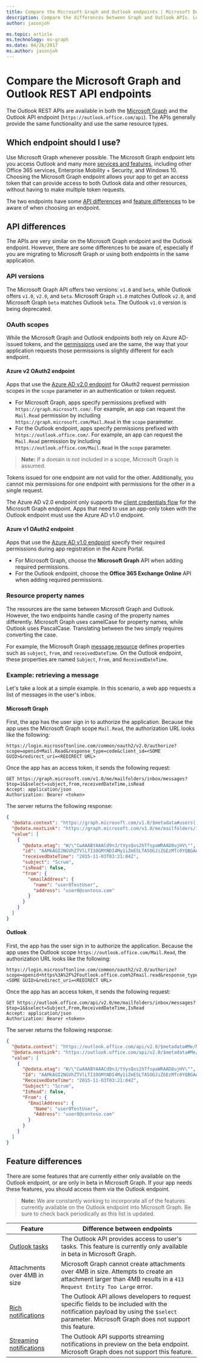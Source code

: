```yaml
---
title: Compare the Microsoft Graph and Outlook endpoints | Microsoft Docs
description: Compare the differences between Graph and Outlook APIs. Learn which endpoint is the best fit for your scenario and how to translate between them.
author: jasonjoh

ms.topic: article
ms.technology: ms-graph
ms.date: 04/26/2017
ms.author: jasonjoh
---
```


# Compare the Microsoft Graph and Outlook REST API endpoints

The Outlook REST APIs are available in both the [Microsoft Graph](https://developer.microsoft.com/en-us/graph/) and the Outlook API endpoint (`https://outlook.office.com/api`). The APIs generally provide the same functionality and use the same resource types.

## Which endpoint should I use?

Use Microsoft Graph whenever possible. The Microsoft Graph endpoint lets you access Outlook and many more [services and features](https://developer.microsoft.com/graph/docs/concepts/overview-major-services), including other Office 365 services, Enterprise Mobility + Security, and Windows 10. Choosing the Microsoft Graph endpoint allows your app to get an access token that can provide access to both Outlook data and other resources, without having to make multiple token requests.

The two endpoints have some [API differences](#api-differences) and [feature differences](#feature-differences) to be aware of when choosing an endpoint.

## API differences

The APIs are very similar on the Microsoft Graph endpoint and the Outlook endpoint. However, there are some differences to be aware of, especially if you are migrating to Microsoft Graph or using both endpoints in the same application.

### API versions

The Microsoft Graph API offers two versions: `v1.0` and `beta`, while Outlook offers `v1.0`, `v2.0`, and `beta`. Microsoft Graph `v1.0` matches Outlook `v2.0`, and Microsoft Graph `beta` matches Outlook `beta`. The Outlook `v1.0` version is being deprecated.

### OAuth scopes

While the Microsoft Graph and Outlook endpoints both rely on Azure AD-issued tokens, and the [permissions](https://developer.microsoft.com/graph/docs/concepts/permissions_reference) used are the same, the way that your application requests those permissions is slightly different for each endpoint.

#### Azure v2 OAuth2 endpoint

Apps that use the [Azure AD v2.0 endpoint](https://docs.microsoft.com/azure/active-directory/develop/active-directory-appmodel-v2-overview) for OAuth2 request permission scopes in the `scope` parameter in an authentication or token request.

- For Microsoft Graph, apps specify permissions prefixed with `https://graph.microsoft.com/`. For example, an app can request the `Mail.Read` permission by including `https://graph.microsoft.com/Mail.Read` in the `scope` parameter.
- For the Outlook endpoint, apps specify permissions prefixed with `https://outlook.office.com/`. For example, an app can request the `Mail.Read` permission by including `https://outlook.office.com/Mail.Read` in the `scope` parameter.

> **Note:** If a domain is not included in a scope, Microsoft Graph is assumed.

Tokens issued for one endpoint are not valid for the other. Additionally, you cannot mix permissions for one endpoint with permissions for the other in a single request.

The Azure AD v2.0 endpoint only supports the [client credentials flow](https://docs.microsoft.com/azure/active-directory/develop/active-directory-v2-protocols-oauth-client-creds) for the Microsoft Graph endpoint. Apps that need to use an app-only token with the Outlook endpoint must use the Azure AD v1.0 endpoint.

#### Azure v1 OAuth2 endpoint

Apps that use the [Azure AD v1.0 endpoint](https://docs.microsoft.com/azure/active-directory/develop/active-directory-developers-guide) specify their required permissions during app registration in the Azure Portal.

- For Microsoft Graph, choose the **Microsoft Graph** API when adding required permissions.
- For the Outlook endpoint, choose the **Office 365 Exchange Online** API when adding required permissions.

### Resource property names

The resources are the same between Microsoft Graph and Outlook. However, the two endpoints handle casing of the property names differently. Microsoft Graph uses camelCase for property names, while Outlook uses PascalCase. Translating between the two simply requires converting the case.

For example, the Microsoft Graph [message resource](https://developer.microsoft.com/en-us/graph/docs/api-reference/v1.0/resources/message) defines properties such as `subject`, `from`, and `receivedDateTime`. On the Outlook endpoint, these properties are named `Subject`, `From`, and `ReceivedDateTime`.

### Example: retrieving a message

Let's take a look at a simple example. In this scenario, a web app requests a list of messages in the user's inbox.

#### Microsoft Graph

First, the app has the user sign in to authorize the application. Because the app uses the Microsoft Graph scope `Mail.Read`, the authorization URL looks like the following:

```http
https://login.microsoftonline.com/common/oauth2/v2.0/authorize?scope=openid+Mail.Read&response_type=code&client_id=<SOME GUID>&redirect_uri=<REDIRECT URL>
```

Once the app has an access token, it sends the following request:

```http
GET https://graph.microsoft.com/v1.0/me/mailfolders/inbox/messages?$top=1&$select=subject,from,receivedDateTime,isRead
Accept: application/json
Authorization: Bearer <token>
```

The server returns the following response:

```json
{
  "@odata.context": "https://graph.microsoft.com/v1.0/$metadata#users('b63d5fb9-4f43-44c4-8f9d-fd0727842876')/mailFolders('inbox')/messages(subject,from,receivedDateTime,isRead)",
  "@odata.nextLink": "https://graph.microsoft.com/v1.0/me/mailfolders/inbox/messages?$top=1&$select=subject%2cfrom%2creceivedDateTime%2cisRead&$skip=1",
  "value": [
    {
      "@odata.etag": "W/\"CwAAABYAAACd9nJ/tVysQos2hTfspaWRAAD8ujHV\"",
      "id": "AAMkAGI2NGVhZTVlLTI1OGMtNDI4My1iZmE5LTA5OGJiZGEzMTc0YQBGAAAAAADUuTJK1K9aTpCdqXop_4NaBwCd9nJ-tVysQos2hTfspaWRAAAAAAEMAACd9nJ-tVysQos2hTfspaWRAAD8tDzlAAA=",
      "receivedDateTime": "2015-11-03T03:21:04Z",
      "subject": "Scrum",
      "isRead": false,
      "from": {
        "emailAddress": {
          "name": "user0TestUser",
          "address": "user0@contoso.com"
        }
      }
    }
  ]
}
```

#### Outlook

First, the app has the user sign in to authorize the application. Because the app uses the Outlook scope `https://outlook.office.com/Mail.Read`, the authorization URL looks like the following:

```http
https://login.microsoftonline.com/common/oauth2/v2.0/authorize?scope=openid+https%3A%2F%2Foutlook.office.com%2Fmail.read&response_type=code&client_id=<SOME GUID>&redirect_uri=<REDIRECT URL>
```

Once the app has an access token, it sends the following request:

```http
GET https://outlook.office.com/api/v2.0/me/mailfolders/inbox/messages?$top=1&$select=Subject,From,ReceivedDateTime,IsRead
Accept: application/json
Authorization: Bearer <token>
```

The server returns the following response:

```json
{
  "@odata.context": "https://outlook.office.com/api/v2.0/$metadata#Me/MailFolders('inbox')/Messages(Subject,From,ReceivedDateTime,IsRead)",
  "@odata.nextLink": "https://outlook.office.com/api/v2.0/$metadata#Me/MailFolders('inbox')/Messages(Subject,From,ReceivedDateTime,IsRead)",
  "value": [
    {
      "@odata.etag": "W/\"CwAAABYAAACd9nJ/tVysQos2hTfspaWRAAD8ujHV\"",
      "Id": "AAMkAGI2NGVhZTVlLTI1OGMtNDI4My1iZmE5LTA5OGJiZGEzMTc0YQBGAAAAAADUuTJK1K9aTpCdqXop_4NaBwCd9nJ-tVysQos2hTfspaWRAAAAAAEMAACd9nJ-tVysQos2hTfspaWRAAD8tDzlAAA=",
      "ReceivedDateTime": "2015-11-03T03:21:04Z",
      "Subject": "Scrum",
      "IsRead": false,
      "From": {
        "EmailAddress": {
          "Name": "user0TestUser",
          "Address": "user0@contoso.com"
        }
      }
    }
  ]
}
```

## Feature differences

There are some features that are currently either only available on the Outlook endpoint, or are only in beta in Microsoft Graph. If your app needs these features, you should access them via the Outlook endpoint.

> **Note:** We are constantly working to incorporate all of the features currently available on the Outlook endpoint into Microsoft Graph. Be sure to check back periodically as this list is updated.

| Feature | Difference between endpoints |
|---------|-------------|
| [Outlook tasks](https://msdn.microsoft.com/office/office365/api/task-rest-operations) | The Outlook API provides access to user's tasks. This feature is currently only available in beta in Microsoft Graph. |
| Attachments over 4MB in size | Microsoft Graph cannot create attachments over 4MB in size. Attempts to create an attachment larger than 4MB results in a `413 Request Entity Too Large` error. |
| [Rich notifications](https://msdn.microsoft.com/office/office365/api/notify-rest-operations#RichNotificationsV2) | The Outlook API allows developers to request specific fields to be included with the notification payload by using the `$select` parameter. Microsoft Graph does not support this feature. |
| [Streaming notifications](https://msdn.microsoft.com/office/office365/api/notify-streaming-rest-operations) | The Outlook API supports streaming notifications in preview on the beta endpoint. Microsoft Graph does not support this feature. |
